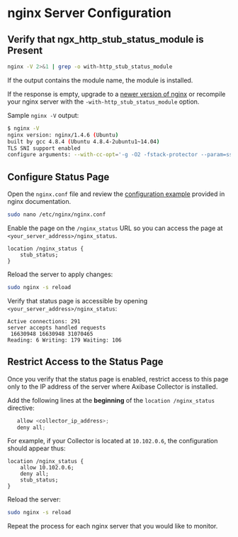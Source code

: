 # nginx Server Configuration

## Verify that ngx_http_stub_status_module is Present

```sh
nginx -V 2>&1 | grep -o with-http_stub_status_module
```

If the output contains the module name, the module is installed.

If the response is empty, upgrade to a [newer version of nginx](http://nginx.org/en/CHANGES) or recompile your nginx server with the `-with-http_stub_status_module` option.

Sample `nginx -V` output:

```sh
$ nginx -V
nginx version: nginx/1.4.6 (Ubuntu)
built by gcc 4.8.4 (Ubuntu 4.8.4-2ubuntu1~14.04)
TLS SNI support enabled
configure arguments: --with-cc-opt='-g -O2 -fstack-protector --param=ssp-buffer-size=4 -Wformat -Werror=format-security -D_FORTIFY_SOURCE=2' --with-ld-opt='-Wl,-Bsymbolic-functions -Wl,-z,relro' --prefix=/usr/share/nginx --conf-path=/etc/nginx/nginx.conf --http-log-path=/var/log/nginx/access.log --error-log-path=/var/log/nginx/error.log --lock-path=/var/lock/nginx.lock --pid-path=/run/nginx.pid --http-client-body-temp-path=/var/lib/nginx/body --http-fastcgi-temp-path=/var/lib/nginx/fastcgi --http-proxy-temp-path=/var/lib/nginx/proxy --http-scgi-temp-path=/var/lib/nginx/scgi --http-uwsgi-temp-path=/var/lib/nginx/uwsgi --with-debug --with-pcre-jit --with-ipv6 --with-http_ssl_module --with-http_stub_status_module --with-http_realip_module --with-http_addition_module --with-http_dav_module --with-http_geoip_module --with-http_gzip_static_module --with-http_image_filter_module --with-http_spdy_module --with-http_sub_module --with-http_xslt_module --with-mail --with-mail_ssl_module
```

## Configure Status Page

Open the `nginx.conf` file and review the [configuration example](http://nginx.org/en/docs/http/ngx_http_stub_status_module.html#example) provided in nginx documentation.

```sh
sudo nano /etc/nginx/nginx.conf
```

Enable the page on the `/nginx_status` URL so you can access the page at `<your_server_address>/nginx_status`.

```ls
location /nginx_status {
    stub_status;
}
```

Reload the server to apply changes:

```sh
sudo nginx -s reload
```

Verify that status page is accessible by opening `<your_server_address>/nginx_status`:

```ls
Active connections: 291
server accepts handled requests
 16630948 16630948 31070465
Reading: 6 Writing: 179 Waiting: 106
```

## Restrict Access to the Status Page

Once you verify that the status page is enabled, restrict access to this page only to the IP address of the server where Axibase Collector is installed.

Add the following lines at the **beginning** of the `location /nginx_status` directive:

```java
   allow <collector_ip_address>;
   deny all;
```

 For example, if your Collector is located at `10.102.0.6`, the configuration should appear thus:

```ls
location /nginx_status {
    allow 10.102.0.6;
    deny all;
    stub_status;
}
```

Reload the server:

```sh
sudo nginx -s reload
```

Repeat the process for each nginx server that you would like to monitor.
